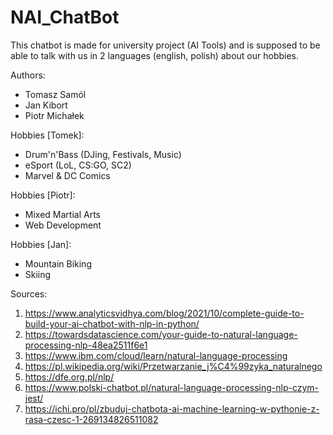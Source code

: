 # NAI_ChatBot

This chatbot is made for university project (AI Tools) and is supposed to be able to talk with us in 2 languages (english, polish) about our hobbies.

Authors:
- Tomasz Samól
- Jan Kibort
- Piotr Michałek

Hobbies [Tomek]:
- Drum'n'Bass (DJing, Festivals, Music)
- eSport (LoL, CS:GO, SC2)
- Marvel & DC Comics

Hobbies [Piotr]:
- Mixed Martial Arts
- Web Development

Hobbies [Jan]:
- Mountain Biking
- Skiing

Sources:
1. https://www.analyticsvidhya.com/blog/2021/10/complete-guide-to-build-your-ai-chatbot-with-nlp-in-python/
2. https://towardsdatascience.com/your-guide-to-natural-language-processing-nlp-48ea2511f6e1
3. https://www.ibm.com/cloud/learn/natural-language-processing
4. https://pl.wikipedia.org/wiki/Przetwarzanie_j%C4%99zyka_naturalnego
5. https://dfe.org.pl/nlp/
6. https://www.polski-chatbot.pl/natural-language-processing-nlp-czym-jest/
7. https://ichi.pro/pl/zbuduj-chatbota-ai-machine-learning-w-pythonie-z-rasa-czesc-1-269134826511082

